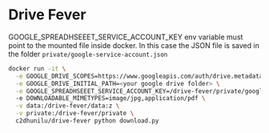 # Drive Fever

GOOGLE_SPREADHSEEET_SERVICE_ACCOUNT_KEY env variable must point to the mounted file inside docker.
In this case the JSON file is saved in the folder `private/google-service-account.json`

```sh
docker run -it \
  -e GOOGLE_DRIVE_SCOPES=https://www.googleapis.com/auth/drive.metadata.readonly,https://www.googleapis.com/auth/drive.readonly \
  -e GOOGLE_DRIVE_INITIAL_PATH=<your google drive folder> \
  -e GOOGLE_SPREADHSEEET_SERVICE_ACCOUNT_KEY=/drive-fever/private/google-service-account.json
  -e DOWNLOADABLE_MIMETYPES=image/jpg,application/pdf \
  -v data:/drive-fever/data:z \
  -v private:/drive-fever/private \
  c2dhunilu/drive-fever python download.py
```
